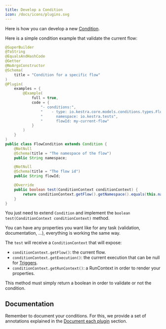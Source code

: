 ```yaml
---
title: Develop a Condition
icon: /docs/icons/plugins.svg
---
```


Here is how you can develop a new [Condition](../03.concepts/conditions.md).

Here is a simple condition example that validate the current flow:

```java
@SuperBuilder
@ToString
@EqualsAndHashCode
@Getter
@NoArgsConstructor
@Schema(
    title = "Condition for a specific flow"
)
@Plugin(
    examples = {
        @Example(
            full = true,
            code = {
                "- conditions:",
                "    - type: io.kestra.core.models.conditions.types.FlowCondition",
                "      namespace: io.kestra.tests",
                "      flowId: my-current-flow"
            }
        )
    }
)
public class FlowCondition extends Condition {
    @NotNull
    @Schema(title = "The namespace of the flow")
    public String namespace;

    @NotNull
    @Schema(title = "The flow id")
    public String flowId;

    @Override
    public boolean test(ConditionContext conditionContext) {
        return conditionContext.getFlow().getNamespace().equals(this.namespace) && conditionContext.getFlow().getId().equals(this.flowId);
    }
}
```

You just need to extend `Condition` and implement the `boolean test(ConditionContext conditionContext)` method.

You can have any properties you want like for any task (validation, documentation, ...), everything is working the same way.

The `test` will receive a `ConditionContext` that will expose:
- `conditionContext.getFlow()`: the current flow.
- `conditionContext.getExecution()`: the current execution that can be null for [Triggers](./04.triggers.md).
- `conditionContext.getRunContext()`: a RunContext in order to render your properties.

This method must simply return a boolean in order to validate or not the condition.

## Documentation
Remember to document your conditions. For this, we provide a set of annotations explained in the [Document each plugin](./08.documentation.md#document-each-plugin) section.